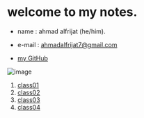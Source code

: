 # welcome to my notes.

* name : ahmad alfrijat (he/him).

* e-mail : ahmadalfrijat7@gmail.com 

* [my GitHub](https://github.com/ahmadfrijathttp://github.com)


 

![image](https://wpshopmart.com/wp-content/uploads/2016/10/Code-It-Logical-HD-Wallpaper-1.jpg)


1. [class01](https://ahmadfrijat.github.io/reading-notes-01/)
1. [class02](http://github.com)
1. [class03](https://ahmadfrijat.github.io/reading-notes-03/.)
1. [class04](https://ahmadfrijat.github.io/reading-notes-03/.)





